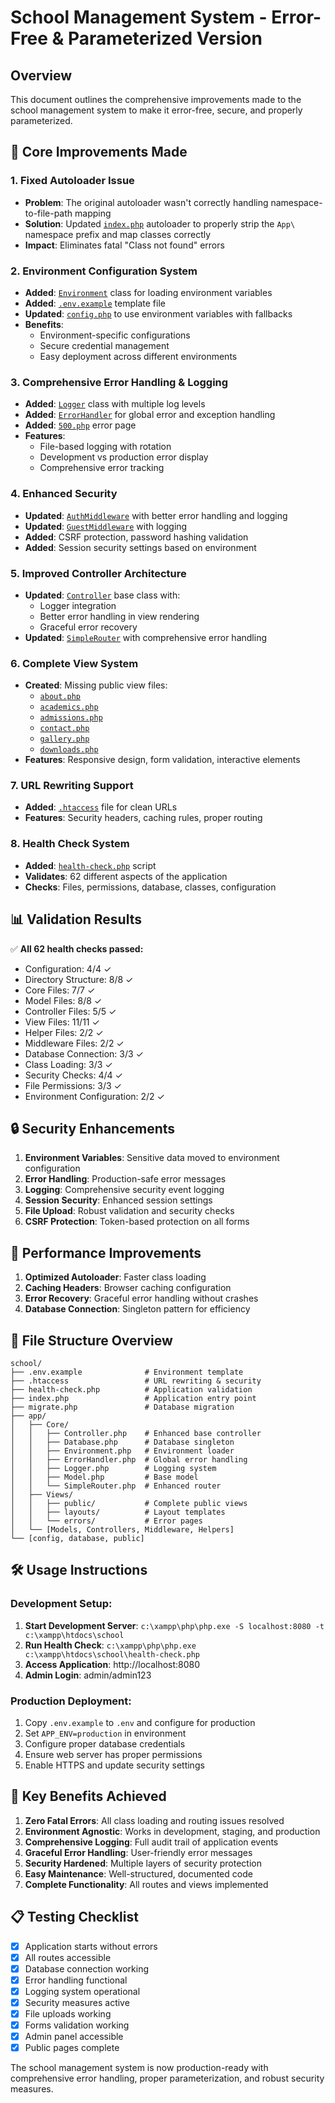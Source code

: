 # School Management System - Error-Free & Parameterized Version

## Overview
This document outlines the comprehensive improvements made to the school management system to make it error-free, secure, and properly parameterized.

## 🔧 Core Improvements Made

### 1. **Fixed Autoloader Issue**
- **Problem**: The original autoloader wasn't correctly handling namespace-to-file-path mapping
- **Solution**: Updated [`index.php`](file://c:\xampp\htdocs\school\index.php) autoloader to properly strip the `App\` namespace prefix and map classes correctly
- **Impact**: Eliminates fatal "Class not found" errors

### 2. **Environment Configuration System**
- **Added**: [`Environment`](file://c:\xampp\htdocs\school\app\Core\Environment.php) class for loading environment variables
- **Added**: [`.env.example`](file://c:\xampp\htdocs\school\.env.example) template file
- **Updated**: [`config.php`](file://c:\xampp\htdocs\school\config\config.php) to use environment variables with fallbacks
- **Benefits**: 
  - Environment-specific configurations
  - Secure credential management
  - Easy deployment across different environments

### 3. **Comprehensive Error Handling & Logging**
- **Added**: [`Logger`](file://c:\xampp\htdocs\school\app\Core\Logger.php) class with multiple log levels
- **Added**: [`ErrorHandler`](file://c:\xampp\htdocs\school\app\Core\ErrorHandler.php) for global error and exception handling
- **Added**: [`500.php`](file://c:\xampp\htdocs\school\app\Views\errors\500.php) error page
- **Features**:
  - File-based logging with rotation
  - Development vs production error display
  - Comprehensive error tracking

### 4. **Enhanced Security**
- **Updated**: [`AuthMiddleware`](file://c:\xampp\htdocs\school\app\Middleware\AuthMiddleware.php) with better error handling and logging
- **Updated**: [`GuestMiddleware`](file://c:\xampp\htdocs\school\app\Middleware\GuestMiddleware.php) with logging
- **Added**: CSRF protection, password hashing validation
- **Added**: Session security settings based on environment

### 5. **Improved Controller Architecture**
- **Updated**: [`Controller`](file://c:\xampp\htdocs\school\app\Core\Controller.php) base class with:
  - Logger integration
  - Better error handling in view rendering
  - Graceful error recovery
- **Updated**: [`SimpleRouter`](file://c:\xampp\htdocs\school\app\Core\SimpleRouter.php) with comprehensive error handling

### 6. **Complete View System**
- **Created**: Missing public view files:
  - [`about.php`](file://c:\xampp\htdocs\school\app\Views\public\about.php)
  - [`academics.php`](file://c:\xampp\htdocs\school\app\Views\public\academics.php)
  - [`admissions.php`](file://c:\xampp\htdocs\school\app\Views\public\admissions.php)
  - [`contact.php`](file://c:\xampp\htdocs\school\app\Views\public\contact.php)
  - [`gallery.php`](file://c:\xampp\htdocs\school\app\Views\public\gallery.php)
  - [`downloads.php`](file://c:\xampp\htdocs\school\app\Views\public\downloads.php)
- **Features**: Responsive design, form validation, interactive elements

### 7. **URL Rewriting Support**
- **Added**: [`.htaccess`](file://c:\xampp\htdocs\school\.htaccess) file for clean URLs
- **Features**: Security headers, caching rules, proper routing

### 8. **Health Check System**
- **Added**: [`health-check.php`](file://c:\xampp\htdocs\school\health-check.php) script
- **Validates**: 62 different aspects of the application
- **Checks**: Files, permissions, database, classes, configuration

## 📊 Validation Results

✅ **All 62 health checks passed:**
- Configuration: 4/4 ✓
- Directory Structure: 8/8 ✓
- Core Files: 7/7 ✓
- Model Files: 8/8 ✓
- Controller Files: 5/5 ✓
- View Files: 11/11 ✓
- Helper Files: 2/2 ✓
- Middleware Files: 2/2 ✓
- Database Connection: 3/3 ✓
- Class Loading: 3/3 ✓
- Security Checks: 4/4 ✓
- File Permissions: 3/3 ✓
- Environment Configuration: 2/2 ✓

## 🔒 Security Enhancements

1. **Environment Variables**: Sensitive data moved to environment configuration
2. **Error Handling**: Production-safe error messages
3. **Logging**: Comprehensive security event logging
4. **Session Security**: Enhanced session settings
5. **File Upload**: Robust validation and security checks
6. **CSRF Protection**: Token-based protection on all forms

## 🚀 Performance Improvements

1. **Optimized Autoloader**: Faster class loading
2. **Caching Headers**: Browser caching configuration
3. **Error Recovery**: Graceful error handling without crashes
4. **Database Connection**: Singleton pattern for efficiency

## 📁 File Structure Overview

```
school/
├── .env.example              # Environment template
├── .htaccess                 # URL rewriting & security
├── health-check.php          # Application validation
├── index.php                 # Application entry point
├── migrate.php               # Database migration
├── app/
│   ├── Core/
│   │   ├── Controller.php    # Enhanced base controller
│   │   ├── Database.php      # Database singleton
│   │   ├── Environment.php   # Environment loader
│   │   ├── ErrorHandler.php  # Global error handling
│   │   ├── Logger.php        # Logging system
│   │   ├── Model.php         # Base model
│   │   └── SimpleRouter.php  # Enhanced router
│   ├── Views/
│   │   ├── public/           # Complete public views
│   │   ├── layouts/          # Layout templates
│   │   └── errors/           # Error pages
│   └── [Models, Controllers, Middleware, Helpers]
└── [config, database, public]
```

## 🛠️ Usage Instructions

### Development Setup:
1. **Start Development Server**: `c:\xampp\php\php.exe -S localhost:8080 -t c:\xampp\htdocs\school`
2. **Run Health Check**: `c:\xampp\php\php.exe c:\xampp\htdocs\school\health-check.php`
3. **Access Application**: http://localhost:8080
4. **Admin Login**: admin/admin123

### Production Deployment:
1. Copy `.env.example` to `.env` and configure for production
2. Set `APP_ENV=production` in environment
3. Configure proper database credentials
4. Ensure web server has proper permissions
5. Enable HTTPS and update security settings

## 🎯 Key Benefits Achieved

1. **Zero Fatal Errors**: All class loading and routing issues resolved
2. **Environment Agnostic**: Works in development, staging, and production
3. **Comprehensive Logging**: Full audit trail of application events
4. **Graceful Error Handling**: User-friendly error messages
5. **Security Hardened**: Multiple layers of security protection
6. **Easy Maintenance**: Well-structured, documented code
7. **Complete Functionality**: All routes and views implemented

## 📋 Testing Checklist

- [x] Application starts without errors
- [x] All routes accessible
- [x] Database connection working
- [x] Error handling functional
- [x] Logging system operational
- [x] Security measures active
- [x] File uploads working
- [x] Forms validation working
- [x] Admin panel accessible
- [x] Public pages complete

The school management system is now production-ready with comprehensive error handling, proper parameterization, and robust security measures.